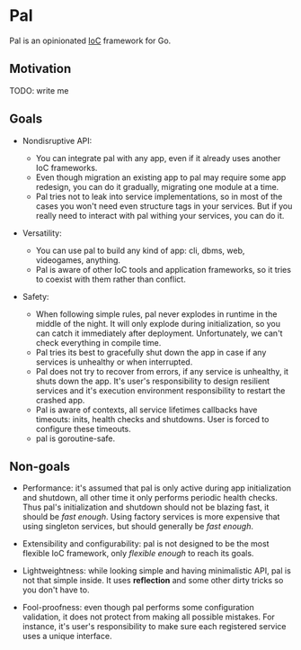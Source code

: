 # Pal

Pal is an opinionated [IoC](https://en.wikipedia.org/wiki/Inversion_of_control) framework for Go.

## Motivation

TODO: write me

## Goals
- Nondisruptive API: 
  - You can integrate pal with any app, even if it already uses another IoC frameworks.
  - Even though migration an existing app to pal may require some app redesign, you can do it gradually, 
    migrating one module at a time.
  - Pal tries not to leak into service implementations, so in most of the cases you won't need even structure tags 
    in your services. But if you really need to interact with pal withing your services, you can do it.

- Versatility: 
  - You can use pal to build any kind of app: cli, dbms, web, videogames, anything.
  - Pal is aware of other IoC tools and application frameworks, so it tries to coexist with them 
    rather than conflict.

- Safety:
  - When following simple rules, pal never explodes in runtime in the middle of the night. It will only explode
    during initialization, so you can catch it immediately after deployment. Unfortunately, we can't check everything in 
    compile time.
  - Pal tries its best to gracefully shut down the app in case if any services is unhealthy or when interrupted.
  - Pal does not try to recover from errors, if any service is unhealthy, it shuts down the app. It's user's 
    responsibility to design resilient services and it's execution environment responsibility to restart the crashed app.
  - Pal is aware of contexts, all service lifetimes callbacks have timeouts: inits, health checks and shutdowns.
    User is forced to configure these timeouts.
  - pal is goroutine-safe.

## Non-goals
- Performance: it's assumed that pal is only active during app initialization and shutdown, all other time it only 
  performs periodic health checks. Thus pal's initialization and shutdown should not be blazing fast, it should be *fast enough*. 
  Using factory services is more expensive that using singleton services, but should generally be *fast enough*.

- Extensibility and configurability: pal is not designed to be the most flexible IoC framework, only *flexible enough*
  to reach its goals.

- Lightweightness: while looking simple and having minimalistic API, pal is not that simple inside. It uses **reflection**
  and some other dirty tricks so you don't have to.

- Fool-proofness: even though pal performs some configuration validation, it does not protect from making all possible
  mistakes. For instance, it's user's responsibility to make sure each registered service uses a unique interface.
